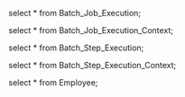 select * from Batch_Job_Execution;

select * from Batch_Job_Execution_Context;

select * from Batch_Step_Execution;

select * from Batch_Step_Execution_Context;

select * from Employee;
